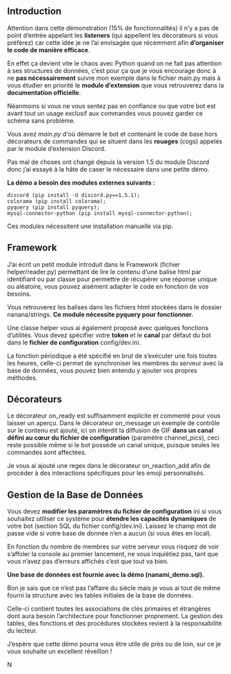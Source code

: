 ## Introduction

Attention dans cette démonstration (15% de fonctionnalités) il n’y a pas de point d’entrée appelant les **listeners** (qui appellent les décorateurs si vous préférez) car cette idée je ne l’ai envisagée que récemment afin **d’organiser le code de manière efficace**.

En effet ça devient vite le chaos avec Python quand on ne fait pas attention à ses structures de données, c’est pour ça que je vous encourage donc à ne **pas nécessairement** suivre mon exemple dans le fichier main.py mais à vous étudier en priorité le **module d’extension** que vous retrouverez dans la **documentation officielle**.

Néanmoins si vous ne vous sentez pas en confiance ou que votre bot est avant tout un usage exclusif aux commandes vous pouvez garder ce schéma sans problème.

Vous avez _main.py_ d'où démarre le bot et contenant le code de base hors décorateurs de commandes qui se situent dans les **rouages** (cogs) appelés par le module d’extension Discord.

Pas mal de choses ont changé depuis la version 1.5 du module Discord donc j’ai essayé à la hâte de caser le nécessaire dans une petite démo.

**La démo a besoin des modules externes suivants :**

```
discord (pip install -U discord.py==1.5.1);
colorama (pip install colorama);
pyquery (pip install pyquery);
mysql-connector-python (pip install mysql-connector-python);
```

Ces modules nécessitent une installation manuelle via pip.

## Framework

J’ai écrit un petit module introduit dans le Framework (fichier helper/reader.py) permettant de lire le contenu d’une balise html par identifiant ou par classe pour permettre de récupérer une réponse unique ou aléatoire, vous pouvez aisément adapter le code en fonction de vos besoins.

Vous retrouverez les balises dans les fichiers html stockées dans le dossier nanana/strings.
**Ce module nécessite pyquery pour fonctionner.**

Une classe helper vous ai également proposé avec quelques fonctions d’utilités.
Vous devez spécifier votre **token** et le **canal** par défaut du bot dans le **fichier de configuration** config/dev.ini.

La fonction périodique a été spécifié en brut de s’exécuter une fois toutes les heures, celle-ci permet de synchroniser les membres du serveur avec la base de données, vous pouvez bien entendu y ajouter vos propres méthodes.

## Décorateurs

Le décorateur on_ready est suffisamment explicite et commenté pour vous laisser un aperçu.
Dans le décorateur on_message un exemple de contrôle sur le contenu est ajouté, ici on interdit la diffusion de GIF **dans un canal défini au cœur du fichier de configuration** (paramètre channel_pics), ceci reste possible même si le bot possède un canal unique, puisque seules les commandes sont affectées.

Je vous ai ajouté une regex dans le décorateur on_reaction_add afin de procéder à des interactions spécifiques pour les emoji personnalisés.

## Gestion de la Base de Données

Vous devez **modifier les paramètres du fichier de configuration** ini si vous souhaitez utiliser ce système pour **étendre les capacités dynamiques** de votre bot (section SQL du fichier config/dev.ini). Laissez le champ mot de passe vide si votre base de donnée n’en a aucun (si vous êtes en local).

En fonction du nombre de membres sur votre serveur vous risquez de voir s’affoler la console au premier lancement, ne vous inquiétiez pas, tant que vous n’avez pas d’erreurs affichés c’est que tout va bien.

**Une base de données est fournie avec la démo (nanami_demo.sql).**

Bon je sais que ce n’est pas l’affaire du siècle mais je vous ai tout de même fourni la structure avec les tables initiales de la base de données.

Celle-ci contient toutes les associations de clés primaires et étrangères dont aura besoin l’architecture pour fonctionner proprement. La gestion des tables, des fonctions et des procédures stockées revient à la responsabilité du lecteur.

J’espère que cette démo pourra vous être utile de près ou de loin, sur ce je vous souhaite un excellent réveillon !

N
